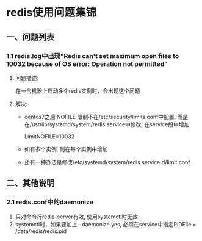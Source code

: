 redis使用问题集锦
====

一、问题列表
----

### 1.1 redis.log中出现"Redis can't set maximum open files to 10032 because of OS error: Operation not permitted"

1. 问题描述:

   在一台机器上启动多个redis实例时，会出现这个问题

2. 解决:

   - centos7之后 NOFILE 限制不在/etc/security/limits.conf中配置,
     而是在/usr/lib/systemd/system/redis.service中修改, 在service段中增加

       LimitNOFILE=10032

   - 如有多个实例, 则在每个实例中增加

   - 还有一种办法是修改/etc/systemd/system/redis.service.d/limit.conf

二、其他说明
----

### 2.1 redis.conf中的daemonize

1. 只对命令行redis-server有效, 使用systemctl时无效
2. systemctl时，如果要加上--daemonize yes, 必须在service中指定PIDFile = /data/redis/redis.pid

